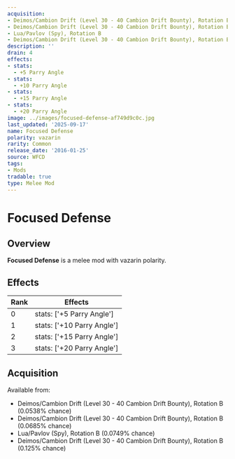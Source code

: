 ```yaml
---
acquisition:
- Deimos/Cambion Drift (Level 30 - 40 Cambion Drift Bounty), Rotation B
- Deimos/Cambion Drift (Level 30 - 40 Cambion Drift Bounty), Rotation B
- Lua/Pavlov (Spy), Rotation B
- Deimos/Cambion Drift (Level 30 - 40 Cambion Drift Bounty), Rotation B
description: ''
drain: 4
effects:
- stats:
  - +5 Parry Angle
- stats:
  - +10 Parry Angle
- stats:
  - +15 Parry Angle
- stats:
  - +20 Parry Angle
image: ../images/focused-defense-af749d9c0c.jpg
last_updated: '2025-09-17'
name: Focused Defense
polarity: vazarin
rarity: Common
release_date: '2016-01-25'
source: WFCD
tags:
- Mods
tradable: true
type: Melee Mod
---
```


# Focused Defense

## Overview

**Focused Defense** is a melee mod with vazarin polarity.

## Effects

| Rank | Effects |
|------|----------|
| 0 | stats: ['+5 Parry Angle'] |
| 1 | stats: ['+10 Parry Angle'] |
| 2 | stats: ['+15 Parry Angle'] |
| 3 | stats: ['+20 Parry Angle'] |

## Acquisition

Available from:
- Deimos/Cambion Drift (Level 30 - 40 Cambion Drift Bounty), Rotation B (0.0538% chance)
- Deimos/Cambion Drift (Level 30 - 40 Cambion Drift Bounty), Rotation B (0.0685% chance)
- Lua/Pavlov (Spy), Rotation B (0.0749% chance)
- Deimos/Cambion Drift (Level 30 - 40 Cambion Drift Bounty), Rotation B (0.125% chance)

